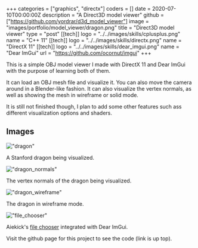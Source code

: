 +++
categories = ["graphics", "directx"]
coders = []
date = 2020-07-10T00:00:00Z
description = "A Direct3D model viewer"
github = ["https://github.com/yordrar/d3d_model_viewer"]
image = "images/portfolio/model_viewer/dragon.png"
title = "Direct3D model viewer"
type = "post"
[[tech]]
logo = "../../images/skills/cplusplus.png"
name = "C++ 11"
[[tech]]
logo = "../../images/skills/directx.png"
name = "DirectX 11"
[[tech]]
logo = "../../images/skills/dear_imgui.png"
name = "Dear ImGui"
url = "https://github.com/ocornut/imgui"
+++

This is a simple OBJ model viewer I made with DirectX 11 and Dear ImGui with the purpose of learning both of them.

It can load an OBJ mesh file and visualize it.
You can also move the camera around in a Blender-like fashion.
It can also visualize the vertex normals, as well as showing the mesh in wireframe or solid mode.

It is still not finished though, I plan to add some other features such ass different visualization options and shaders.

## Images

!["dragon"](../../images/portfolio/model_viewer/dragon.png "Stanford dragon")

A Stanford dragon being visualized.

!["dragon_normals"](../../images/portfolio/model_viewer/dragon_normals.png "Normals")

The vertex normals of the dragon being visualized.

!["dragon_wireframe"](../../images/portfolio/model_viewer/dragon_wireframe.png "Wireframe")

The dragon in wireframe mode.

!["file_chooser"](../../images/portfolio/model_viewer/file_chooser.png "ImGui file chooser")

Aiekick's [file chooser](https://github.com/aiekick/ImGuiFileDialog) integrated with Dear ImGui.

Visit the github page for this project to see the code (link is up top).